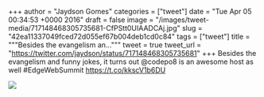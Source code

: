
+++
author = "Jaydson Gomes"
categories = ["tweet"]
date = "Tue Apr 05 00:34:53 +0000 2016"
draft = false
image = "/images/tweet-media/717148468305735681-CfPStt0UIAADCAj.jpg"
slug = "42ea11337049fced72d055ef67b004deb1cd0c84"
tags = ["tweet"]
title = """Besides the evangelism an..."""
tweet = true
tweet_url = "https://twitter.com/jaydson/status/717148468305735681"
+++
Besides the evangelism and funny jokes, it turns out @codepo8 is an awesome host as well #EdgeWebSummit https://t.co/kkscV1b6DU

![](/images/tweet-media/717148468305735681-CfPStt0UIAADCAj.jpg)